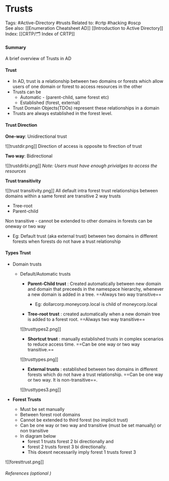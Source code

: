 # Trusts
Tags: #Active-Directory #trusts
Related to: #crtp  #hacking #oscp  
See also: [[Enumeration Cheatsheet AD]] [[Introduction to Active Directory]]
Index: [[CRTP/🗂️ Index of CRTP]]

#### Summary
A brief overview of Trusts in AD

#### Trust
- In AD, trust is a relationship between two domains or forests which allow users of one domain or forest to access resources in the other
- Trusts can be
	- Automatic - (parent-child, same forest etc)
	- Established (forest, external)
- Trust Domain Objects(TDOs) represent these relationships in a domain
- Trusts are always established in the forest level.

#### Trust Direction
**One-way**: Unidirectional trust

![[trustdir.png]]
Direction of access is opposite to firection of trust

**Two way**: Bidirectional

![[trustdirbi.png]]
_Note: Users must have enough privialges to access the resources_

**Trust transitivity**

![[trust transitivity.png]]
All default intra forest trust relationships between domains within a same forest are transitive 2 way trusts
- Tree-root
- Parent-child

Non transitive - cannot be extended to other domains in forests can be oneway or two way
- Eg: Default trust (aka external trust) between two domains in different forests when forests do not have a trust relationship

#### Types Trust 
- Domain trusts
	- Default/Automatic trusts
		- **Parent-Child trust** : Created automatically between new domain and domain that preceeds in the namespace hierarchy, whenever a new domain is added in a tree. ==Always two way transitive==
			- Eg: dollarcorp.moneycorp.local is child of moneycorp.local
			
		- **Tree-root trust** : created automatically when a new domain tree is added to a forest root. ==Always two way transitive==
		
		 ![[trusttypes2.png]]	
	
		- **Shortcut trust** : manually established trusts in complex scenarios to reduce access time. ==Can be one way or two way transitive.==
		
		 ![[trusttypes.png]]
	
		- **External trusts** : established between two domains in different forests which do not have a trust relationship. ==Can be one way or two way. It is non-transitive==.
		
		![[trusttypes3.png]]

- **Forest Trusts**
	- Must be set manually
	- Between forest root domains
	- Cannot be extended to third forest (no implicit trust)
	- Can be one way or two way and transitive (must be set manually) or non transitive
	- In diagram below 
		- forest 1 trusts forest 2 bi directionally and
		- forest 2 trusts forest 3 bi directionally. 
		- This doesnt necessarily imply forest 1 trusts forest 3
		
![[foresttrust.png]]
###### References  (optional )